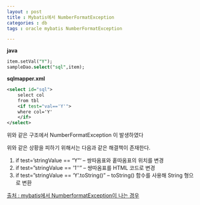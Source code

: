 ```yaml
---
layout : post
title : Mybatis에서 NumberFormatException
categories : db
tags : oracle mybatis NumberFormatException

---
```



**java**


```sql
item.setVal("Y");
sampleDao.select("sql",item);
```


**sqlmapper.xml**


```xml
<select id="sql">
    select col
    from tbl
    <if test="val=='Y'">
    where col='Y'
    </if>
</select>
```

위와 같은 구조에서 NumberFormatException 이 발생하였다

위와 같은 상황을 피하기 위해서는 다음과 같은 해결책이 존재한다.
1. if test=’stringValue == “Y”‘ – 쌍따옴표와 홑따옴표의 위치를 변경
2. if test=”stringValue == '1''” – 쌍따옴표를 HTML 코드로 변경
3. if test=”stringValue == ‘Y’.toString()” – toString() 함수를 사용해 String 형으로 변환

[출처 : mybatis에서 NumberformatException이 나는 경우 ](http://t-ara72.blogspot.kr/2013/10/mybatis-numberformatexception.html?m=1)
